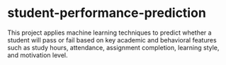 # student-performance-prediction
This project applies machine learning techniques to predict whether a student will pass or fail based on key academic and behavioral features such as study hours, attendance, assignment completion, learning style, and motivation level.
